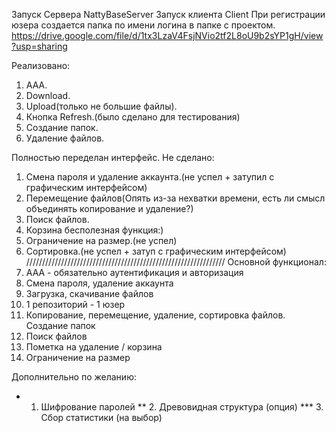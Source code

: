 Запуск Сервера NattyBaseServer
Запуск клиента Client
При регистрации юзера создается папка по имени логина в папке с проектом.
https://drive.google.com/file/d/1tx3LzaV4FsjNVio2tf2L8oU9b2sYP1gH/view?usp=sharing

Реализовано:
1. AAA.
2. Download.
3. Upload(только не большие файлы).
4. Кнопка Refresh.(было сделано для тестирования)
5. Создание папок.
6. Удаление файлов.

Полностью переделан интерфейс.
Не сделано:
1. Смена пароля и удаление аккаунта.(не успел + затупил с графическим интерфейсом)
2. Перемещение файлов(Опять из-за нехватки времени, есть ли смысл объединять копирование и удаление?)
3. Поиск файлов.
4. Корзина бесполезная функция:)
5. Ограничение на размер.(не успел)
6. Сортировка.(не успел + затуп с графическим интерфейсом)
///////////////////////////////////////////////////////////////
Основной функционал:
1. ААА - обязательно аутентификация и авторизация
2. Смена пароля, удаление аккаунта
3. Загрузка, скачивание файлов
4. 1 репозиторий - 1 юзер
5. Копирование, перемещение, удаление, сортировка файлов. Создание папок
6. Поиск файлов
7. Пометка на удаление / корзина
8. Ограничение на размер

Дополнительно по желанию:
*   1. Шифрование паролей
**  2. Древовидная структура (опция)
*** 3. Сбор статистики (на выбор)